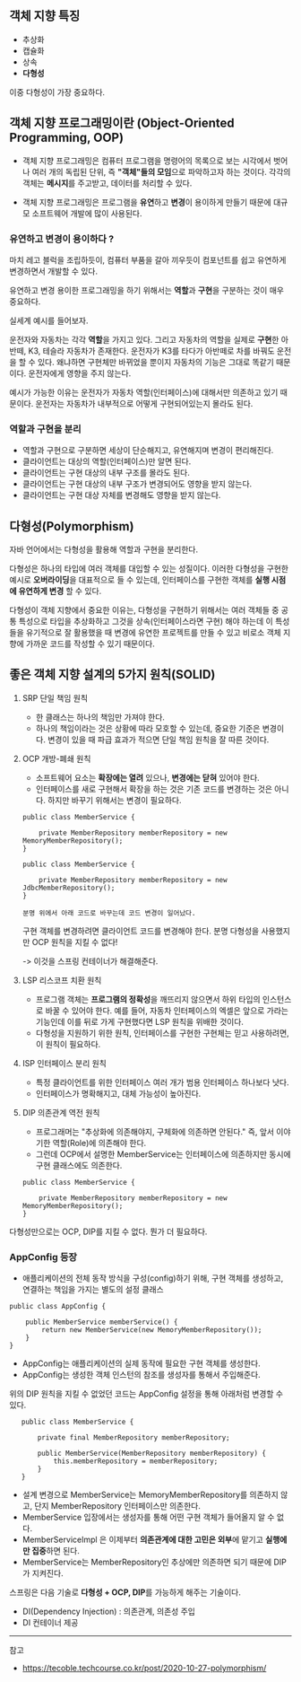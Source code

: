 ## 객체 지향 특징

* 추상화
* 캡슐화
* 상속
* **다형성**

이중 다형성이 가장 중요하다.

## 객체 지향 프로그래밍이란 (Object-Oriented Programming, OOP)

* 객체 지향 프로그래밍은 컴퓨터 프로그램을 명령어의 목록으로 보는 시각에서 벗어나 여러 개의 독립된 단위, 즉 **"객체"들의 모임**으로 파악하고자 하는 것이다. 각각의 객체는 **메시지**를 주고받고, 데이터를 처리할 수 있다.

* 객체 지향 프로그래밍은 프로그램을 **유연**하고 **변경**이 용이하게 만들기 때문에 대규모 소프트웨어 개발에 많이 사용된다.

### 유연하고 변경이 용이하다 ?

마치 레고 블럭을 조립하듯이, 컴퓨터 부품을 갈아 끼우듯이 컴포넌트를 쉽고 유연하게 변경하면서 개발할 수 있다.

유연하고 변경 용이한 프로그래밍을 하기 위해서는 **역할**과 **구현**을 구분하는 것이 매우 중요하다.

실세계 예시를 들어보자.

운전자와 자동차는 각각 **역할**을 가지고 있다. 그리고 자동차의 역할을 실제로 **구현**한 아반떼, K3, 테슬라 자동차가 존재한다. 운전자가 K3를 타다가 아반떼로 차를 바꿔도 운전을 할 수 있다. 왜냐하면 구현체만 바뀌었을 뿐이지 자동차의 기능은 그대로 똑같기 때문이다. 운전자에게 영향을 주지 않는다.

예시가 가능한 이유는 운전자가 자동차 역할(인터페이스)에 대해서만 의존하고 있기 때문이다. 운전자는 자동차가 내부적으로 어떻게 구현되어있는지 몰라도 된다.

### 역할과 구현을 분리

* 역할과 구현으로 구분하면 세상이 단순해지고, 유연해지며 변경이 편리해진다.
* 클라이언트는 대상의 역할(인터페이스)만 알면 된다.
* 클라이언트는 구현 대상의 내부 구조를 몰라도 된다.
* 클라이언트는 구현 대상의 내부 구조가 변경되어도 영향을 받지 않는다.
* 클라이언트는 구현 대상 자체를 변경해도 영향을 받지 않는다.

## 다형성(Polymorphism)

자바 언어에서는 다형성을 활용해 역할과 구현을 분리한다.

다형성은 하나의 타입에 여러 객체를 대입할 수 있는 성질이다. 이러한 다형성을 구현한 예시로 **오버라이딩**을 대표적으로 들 수 있는데, 인터페이스를 구현한 객체를 **실행 시점에 유연하게 변경** 할 수 있다.

다형성이 객체 지향에서 중요한 이유는, 다형성을 구현하기 위해서는 여러 객체들 중 공통 특성으로 타입을 추상화하고 그것을 상속(인터페이스라면 구현) 해야 하는데 이 특성들을 유기적으로 잘 활용했을 때 변경에 유연한 프로젝트를 만들 수 있고 비로소 객체 지향에 가까운 코드를 작성할 수 있기 때문이다.

## 좋은 객체 지향 설계의 5가지 원칙(SOLID)

1. SRP 단일 책임 원칙

    * 한 클래스는 하나의 책임만 가져야 한다.
    * 하나의 책임이라는 것은 상황에 따라 모호할 수 있는데, 중요한 기준은 변경이다. 변경이 있을 때 파급 효과가 적으면 단일 책임 원칙을 잘 따른 것이다.

2. OCP 개방-폐쇄 원칙

    * 소프트웨어 요소는 **확장에는 열려** 있으나, **변경에는 닫혀** 있어야 한다.
    * 인터페이스를 새로 구현해서 확장을 하는 것은 기존 코드를 변경하는 것은 아니다. 하지만 바꾸기 위해서는 변경이 필요하다.

    ```
    public class MemberService {

        private MemberRepository memberRepository = new MemoryMemberRepository();
    }

    public class MemberService {

        private MemberRepository memberRepository = new JdbcMemberRepository();
    }

    분명 위에서 아래 코드로 바꾸는데 코드 변경이 일어났다.
    ```

    구현 객체를 변경하려면 클라이언트 코드를 변경해야 한다. 분명 다형성을 사용했지만 OCP 원칙을 지킬 수 없다!

    -> 이것을 스프링 컨테이너가 해결해준다.

3. LSP 리스코프 치환 원칙

    * 프로그램 객체는 **프로그램의 정확성**을 깨뜨리지 않으면서 하위 타입의 인스턴스로 바꿀 수 있어야 한다. 예를 들어, 자동차 인터페이스의 엑셀은 앞으로 가라는 기능인데 이를 뒤로 가게 구현했다면 LSP 원칙을 위배한 것이다.
    * 다형성을 지원하기 위한 원칙, 인터페이스를 구현한 구현체는 믿고 사용하려면, 이 원칙이 필요하다.

4. ISP 인터페이스 분리 원칙

    * 특정 클라이언트를 위한 인터페이스 여러 개가 범용 인터페이스 하나보다 낫다.
    * 인터페이스가 명확해지고, 대체 가능성이 높아진다.

5. DIP 의존관계 역전 원칙

    * 프로그래머는 "추상화에 의존해야지, 구체화에 의존하면 안된다." 즉, 앞서 이야기한 역할(Role)에 의존해야 한다.
    * 그런데 OCP에서 설명한 MemberService는 인터페이스에 의존하지만 동시에 구현 클래스에도 의존한다.

    ```
    public class MemberService {

        private MemberRepository memberRepository = new MemoryMemberRepository();
    }
    ```

다형성만으로는 OCP, DIP를 지킬 수 없다. 뭔가 더 필요하다.


### AppConfig 등장

* 애플리케이션의 전체 동작 방식을 구성(config)하기 위해, 구현 객체를 생성하고, 연결하는 책임을 가지는 별도의 설정 클래스

```
public class AppConfig {

    public MemberService memberService() {
        return new MemberService(new MemoryMemberRepository());
    }
}
```
* AppConfig는 애플리케이션의 실제 동작에 필요한 구현 객체를 생성한다.
* AppConfig는 생성한 객체 인스턴의 참조를 생성자를 통해서 주입해준다.

위의 DIP 원칙을 지킬 수 없었던 코드는 AppConfig 설정을 통해 아래처럼 변경할 수 있다.

 ```
    public class MemberService {

        private final MemberRepository memberRepository;

        public MemberService(MemberRepository memberRepository) {
            this.memberRepository = memberRepository;
        }
    }
```

* 설계 변경으로 MemberService는 MemoryMemberRepository를 의존하지 않고, 단지 MemberRepository 인터페이스만 의존한다.
* MemberService 입장에서는 생성자를 통해 어떤 구현 객체가 들어올지 알 수 없다.
* MemberServiceImpl 은 이제부터 **의존관계에 대한 고민은 외부**에 맡기고 **실행에만 집중**하면 된다.
* MemberService는 MemberRepository인 추상에만 의존하면 되기 때문에 DIP가 지켜진다.

스프링은 다음 기술로 **다형성 + OCP, DIP**를 가능하게 해주는 기술이다.
* DI(Dependency Injection) : 의존관계, 의존성 주입
* DI 컨테이너 제공


---
참고
* https://tecoble.techcourse.co.kr/post/2020-10-27-polymorphism/




